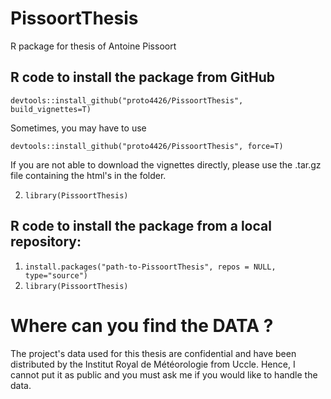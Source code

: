 # PissoortThesis
R package for thesis of Antoine Pissoort

## R code to install the package from GitHub
`devtools::install_github("proto4426/PissoortThesis", build_vignettes=T)`

Sometimes, you may have to use 

`devtools::install_github("proto4426/PissoortThesis", force=T)`

If you are not able to download the vignettes directly, please use the .tar.gz file containing the html's in the folder.

2. `library(PissoortThesis)`

## R code to install the package from a local repository:
1. `install.packages("path-to-PissoortThesis", repos = NULL, type="source")`
2. `library(PissoortThesis)`


# Where can you find the DATA ? 

The project's data used for this thesis are confidential and have been distributed by the Institut Royal de Météorologie from Uccle. Hence, I cannot put it as public and you must ask me if you would like to handle the data. 

